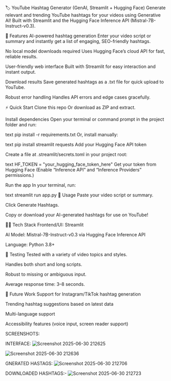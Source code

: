 🏷️ YouTube Hashtag Generator (GenAI, Streamlit + Hugging Face)
Generate relevant and trending YouTube hashtags for your videos using Generative AI!
Built with Streamlit and the Hugging Face Inference API (Mistral-7B-Instruct-v0.3).

🚀 Features
AI-powered hashtag generation
Enter your video script or summary and instantly get a list of engaging, SEO-friendly hashtags.

No local model downloads required
Uses Hugging Face’s cloud API for fast, reliable results.

User-friendly web interface
Built with Streamlit for easy interaction and instant output.

Download results
Save generated hashtags as a .txt file for quick upload to YouTube.

Robust error handling
Handles API errors and edge cases gracefully.

⚡ Quick Start
Clone this repo
Or download as ZIP and extract.

Install dependencies
Open your terminal or command prompt in the project folder and run:


text
pip install -r requirements.txt
Or, install manually:


text
pip install streamlit requests
Add your Hugging Face API token

Create a file at .streamlit/secrets.toml in your project root:


text
HF_TOKEN = "your_hugging_face_token_here"
Get your token from Hugging Face
(Enable “Inference API” and “Inference Providers” permissions.)

Run the app
In your terminal, run:


text
streamlit run app.py
📝 Usage
Paste your video script or summary.

Click Generate Hashtags.

Copy or download your AI-generated hashtags for use on YouTube!

🧑‍💻 Tech Stack
Frontend/UI: Streamlit

AI Model: Mistral-7B-Instruct-v0.3 via Hugging Face Inference API

Language: Python 3.8+

🧪 Testing
Tested with a variety of video topics and styles.

Handles both short and long scripts.

Robust to missing or ambiguous input.

Average response time: 3–8 seconds.

🌱 Future Work
Support for Instagram/TikTok hashtag generation

Trending hashtag suggestions based on latest data

Multi-language support

Accessibility features (voice input, screen reader support)

SCREENSHOTS:

INTERFACE:
![Screenshot 2025-06-30 212625](https://github.com/user-attachments/assets/b985f7e7-1cbb-4d63-9738-65a729ea97da)



![Screenshot 2025-06-30 212636](https://github.com/user-attachments/assets/86e17e95-2dda-4356-89c0-4799f30327bb)

GNERATED HASTAGS:
![Screenshot 2025-06-30 212706](https://github.com/user-attachments/assets/677c4bea-28b7-4153-8c42-405043873802)

DOWNLOADED HASHTAGS:-
![Screenshot 2025-06-30 212723](https://github.com/user-attachments/assets/728ed431-dd25-4659-b739-c9bce79b13e1)
